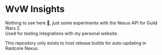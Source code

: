 # WvW Insights

Nothing to see here 👀,  just some experiments with the Nexus API for Guild Wars 2.  
Used for testing integrations with my personal website.

This repository only exists to host release builds for auto-updating in Raidcore Nexus.
